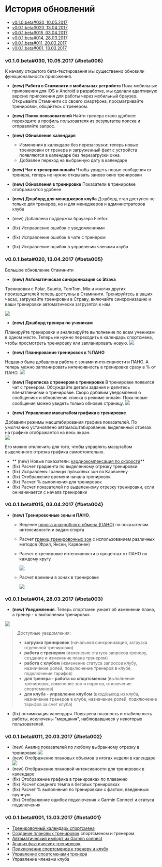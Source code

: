 # История обновлений

* [v0.1.0.beta\#030, 10.05.2017](#beta006)
* [v0.0.1.beta\#020, 13.04.2017](#beta005)
* [v0.0.1.beta\#015, 03.04.2017](#beta004)
* [v0.0.1.beta\#014, 28.03.2017](#beta003)
* [v0.0.1.beta\#011, 20.03.2017](#beta002)
* [v0.0.1.beta\#001, 13.03.2017](#beta001)


### v0.1.0.beta\#030, 10.05.2017 {#beta006}
К началу открытого бета-тестирования мы существенно обновили функциональность приложения.

* **(new) Работа в Стаминити с мобильных устройств**
Пока мобильные приложения для IOS и Android в разработке, мы сделали адаптивную версию приложения для работы через мобильный браузер. Открывайте Стаминити со своего смартфона, просматривайте тренировки, общайтесь с тренером.

* **(new) Поиск пользователей**
Найти тренера стало удобнее: переходите в профиль пользователя из результатов поиска и отправляйте запрос.

* **(new) Обновления календаря**
  - Изменения в календаре без перезагрузки: теперь новые тренировки от тренера и загруженный факт с устройств появляются в календаре без перезагрузки окна.
  - Добавлен переход на выбранную дату в календаре

* **(new) Чат с тренером онлайн**
Чтобы увидеть новые сообщения от тренера, теперь не нужно открывать заново окно тренировки

* **(new) Обновления в тренировке**
Показатели в тренировке отображаются удобнее

* **(new) Дэшборд для менеджеров клуба**
Дэшборд стал доступен не только для тренеров, но и для менеджеров и администраторов клуба

* (new) Добавлена поддержка браузера Firefox
* (fix) Исправление ошибок с уведомлениями
* (fix) Исправление ошибок в чате с тренером
* (fix) Исправление ошибок в управлении членами клуба




### v0.0.1.beta\#020, 13.04.2017 {#beta005}

Большое обновление Стаминити

* **(new) Автоматическая синхронизация со Strava**

Тренировки с Polar, Suunto, TomTom, Mio и многих других производителей теперь доступны в Стаминити. Тренируйтесь в ваших часах, загружайте тренировки в Страву, включайте синхронизацию и ваши тренировки автоматически загрузятся к нам.

![](http://content.staminity.com/assets/images/settings/StravaConnectSync.png)

* **\(new\) Дэшборд тренера по ученикам**

Планируйте тренировки и анализируйте выполнение по всем ученикам в одном месте. Теперь не нужно переходить в календарь спортсмена, чтобы просмотреть тренировку или запланировать новую. 
![](http://content.staminity.com/assets/images/dashboard/CoachDashboard.png)

* **\(new\) Планирование тренировок в %ПАНО**

Недавно была добавлена работа с зонами интенсивности и ПАНО. А теперь можно запланировать интенсивность в тренировке сразу в % от ПАНО.
![](http://content.staminity.com/assets/images/calendar/ActivityPercentFTP.png)

* **\(new\) Переписка с тренером в тренировке**
В тренировке появился чат с тренером. Обсуждайте детали задания и делитесь впечатлениями о тренировке. Скоро добавим уведомления о сообщениях и обновления списка в режиме онлайн. Пока новые сообщения можно увидеть только обновив страницу.
![](http://content.staminity.com/assets/images/calendar/ActivityChat.png)

* **\(new\) Управление масштабом графика в тренировке** 

Добавили режимы масштабирования графика показателей. По умолчанию установлено автомасштабирование: выделенный отрезок на графике отображается на весь экран.  
![](http://content.staminity.com/assets/images/calendar/MetricsChartZoom.gif)

Его можно отключить для того, чтобы управлять масштабом выделенного отрезка графика самостоятельно.

* ** \(new\) Новые показатели: [кардиокомпенсация по скорости](/basics/measures.md#decoupling)**
* \(fix\) Расчет градиента по выделенному отрезку тренировки
* \(fix\) Исправлены границы пульсовых зон по Карвонену
* \(fix\) Отображение времени начала тренировок
* \(fix\) Расчет % выполнения для тренировок
* \(fix\) Расчет показателей по выделенному отрезку тренировки, если он начинается с начала тренировки



### v0.0.1.beta\#015, 03.04.2017 {#beta004}

* **\(new\) Тренировочные зоны и ПАНО**.

  * Ведение [порога анаэробного обмена \(ПАНО\)](/basics/lactate-threshold.md) 
    по показателям интенсивности и  видам спорта
  * Расчет [границ тренировочных зон](/basics/intensity-zones.md) с использованием различных методов \(Фрил, Янсен, Карвонен\)
  * Расчет в тренировке интенсивности в процентах от ПАНО по каждому кругу

    ![](http://content.staminity.com/assets/images/settings/Staminity-intensity-by-FTP.png)

  * Расчет времени в зонах в тренировке

    ![](http://content.staminity.com/assets/images/settings/Staminity-time-in-zones-320.gif)

### v0.0.1.beta\#014, 28.03.2017 {#beta003}

* **\(new\) Уведомления**. Теперь спортсмен узнает об изменении плана, а тренер - о выполнении тренировок.

![](http://content.staminity.com/assets/images/Notifications2.gif)

> Доступные уведомления:
>
> * **загрузка тренировок** \(начальная синхронизация, загрузка отдельной тренировки\)
> * **работа с тренером** \(изменение статуса запросов тренеру, создание и изменение плана тренером\)
> * **работа с клубом** \(изменение статуса запросов клубу, назначение ролей, подключение тренеров в клубе, подключение тарифов\)
> * **для тренера - работа со спортсменом** \(выполнение тренировок, изменение зон и порогов, отключение спортсменов\)
> * **для клуба - управление клубом** \(вход/выход из клуба, назначение тренеров в клубе, назначение ролей, подключение тарифов за счет клуба\)

* \(fix\) оптимизация календаря. Повышена плавность и стабильность работы, исключены "мерцания", наблюдавшиеся у некоторых пользователей.

### v0.0.1.beta\#011, 20.03.2017 {#beta002}

* \(new\) Анализ показателей по любому выбранному отрезку в тренировке
  ![](http://content.staminity.com/assets/images/ChartUserSelection.gif)
* \(new\) Отображение плановых объемов в итогах недели в календаре
  ![](http://content.staminity.com/assets/images/WeekTotals.png)
* \(new\) Отображение плановой интенсивности для тренировок в календаре
* \(fix\) Отображение графика в тренировках по плаванию
* \(fix\) Расчет среднего темпа в беговых тренировках
* \(fix\) Расчет % выполнения по тренировкам с фактом, введенным вручную
* \(fix\) Отображение ошибок подключения к Garmin Connect и статуса подключения   

### v0.0.1.beta\#001, 13.03.2017 {#beta001}

* [Тренировочный календарь спортсмена](/basics/calendar.md)
* [Создание плановых тренировок](/basics/create-plan-activity.md) спортсменом и тренером
* [Автоматический импорт из Garmin connect](/basics/getting-started.md#sync)
* [Анализ фактических тренировок](/basics/analyse-detailed-activity.md)
* [Подключение спортсменов к тренеру и клубу](/athletes/coach-club-connection.md)
* [Управление спортсменами тренера](/coaches/athlete-management.md)
* Управление членами клуба



